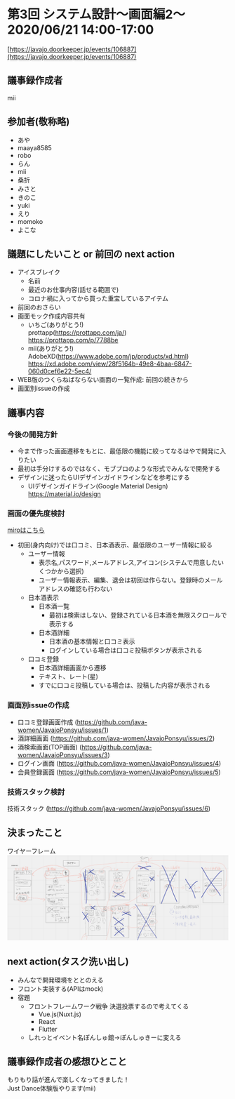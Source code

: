 # 第3回 システム設計〜画面編2〜 2020/06/21 14:00-17:00

[https://javajo.doorkeeper.jp/events/106887](https://javajo.doorkeeper.jp/events/106887)  

## 議事録作成者
mii

## 参加者(敬称略)
- あや
- maaya8585
- robo
- らん
- mii
- 桑折
- みさと
- きのこ
- yuki
- えり
- momoko
- よこな

## 議題にしたいこと or 前回の next action
- アイスブレイク
  - 名前
  - 最近のお仕事内容(話せる範囲で)
  - コロナ禍に入ってから買った重宝しているアイテム
- 前回のおさらい
- 画面モック作成内容共有
  - いちご(ありがとう!)  
    prottapp(https://prottapp.com/ja/)  
    https://prottapp.com/p/7788be
  - mii(ありがとう!)  
    AdobeXD(https://www.adobe.com/jp/products/xd.html)  
    https://xd.adobe.com/view/28f5164b-49e8-4baa-6847-060d0cef6e22-5ec4/
- WEB版のつくらねばならない画面の一覧作成: 前回の続きから
- 画面別issueの作成

## 議事内容
### 今後の開発方針
- 今まで作った画面遷移をもとに、最低限の機能に絞ってなるはやで開発に入りたい
- 最初は手分けするのではなく、モブプロのような形式でみんなで開発する
- デザインに迷ったらUIデザインガイドラインなどを参考にする
  - UIデザインガイドライン(Google Material Design) https://material.io/design

### 画面の優先度検討
[miroはこちら](https://miro.com/app/board/o9J_ktzRgdo=/)
- 初回(身内向け)では口コミ、日本酒表示、最低限のユーザー情報に絞る
  - ユーザー情報
    - 表示名,パスワード,メールアドレス,アイコン(システムで用意したいくつかから選択)
    - ユーザー情報表示、編集、退会は初回は作らない。登録時のメールアドレスの確認も行わない
  - 日本酒表示
    - 日本酒一覧
      - 最初は検索はしない、登録されている日本酒を無限スクロールで表示する
    - 日本酒詳細
      - 日本酒の基本情報と口コミ表示
      - ログインしている場合は口コミ投稿ボタンが表示される
  - 口コミ登録
    - 日本酒詳細画面から遷移
    - テキスト、レート(星)
    - すでに口コミ投稿している場合は、投稿した内容が表示される

### 画面別issueの作成
- 口コミ登録画面作成 (https://github.com/java-women/JavajoPonsyu/issues/1)
- 酒詳細画面 (https://github.com/java-women/JavajoPonsyu/issues/2)
- 酒検索画面(TOP画面) (https://github.com/java-women/JavajoPonsyu/issues/3)
- ログイン画面 (https://github.com/java-women/JavajoPonsyu/issues/4)
- 会員登録画面 (https://github.com/java-women/JavajoPonsyu/issues/5)

### 技術スタック検討
技術スタック (https://github.com/java-women/JavajoPonsyu/issues/6)

##  決まったこと
ワイヤーフレーム
![ワイヤーフレーム](images/3-wireframe.png)  

## next action(タスク洗い出し)
- みんなで開発環境をととのえる
- フロント実装する(APIはmock)
- 宿題
  - フロントフレームワーク戦争 決選投票するので考えてくる
    - Vue.js(Nuxt.js)
    - React
    - Flutter
  - しれっとイベント名ぽんしゅ館→ぽんしゅきーに変える

## 議事録作成者の感想ひとこと
もりもり話が進んで楽しくなってきました！  
Just Dance体験版やります(mii)
